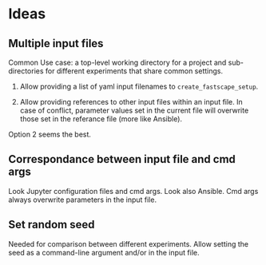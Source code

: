 # Ideas


## Multiple input files

Common Use case: a top-level working directory for a project
and sub-directories for different experiments that share common
settings.

1. Allow providing a list of yaml input filenames to
   `create_fastscape_setup`.

2. Allow providing references to other input files within an
   input file. In case of conflict, parameter values set in
   the current file will overwrite those set in the referance file
   (more like Ansible).

Option 2 seems the best.


## Correspondance between input file and cmd args

Look Jupyter configuration files and cmd args. Look also Ansible.
Cmd args always overwrite parameters in the input file.


## Set random seed

Needed for comparison between different experiments.
Allow setting the seed as a command-line argument and/or in the
input file.